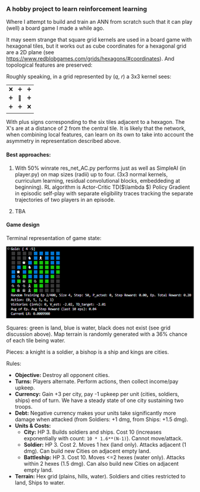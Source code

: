 ### A hobby project to learn reinforcement learning
Where I attempt to build and train an ANN from scratch such that it can play (well) a board game I made a while ago.

It may seem strange that square grid kernels are used in a board game with hexagonal tiles, but it works out as cube coordinates for a hexagonal grid are a 2D plane (see https://www.redblobgames.com/grids/hexagons/#coordinates). And topological features are preserved:

Roughly speaking, in a grid represented by (*q*, *r*) a 3x3 kernel sees:

|   |   |   |
|---|---|---|
| ❌ | ➕ | ➕ |
| ➕ | 🔵 | ➕ |
| ➕ | ➕ | ❌ |
|   |   |   |

With plus signs corresponding to the six tiles adjacent to a hexagon. The X's are at a distance of 2 from the central tile. It is likely that the network, when combining local features, can learn on its own to take into account the asymmetry in representation described above.

#### Best approaches:

1. With 50% winrate res_net_AC.py performs just as well as SimpleAI (in player.py) on map sizes (radii) up to four. (3x3 normal kernels, curriculum learning, residual convolutional blocks, embeddeding at beginning). RL algorithm is Actor-Critic TD($\lambda $) Policy Gradient in episodic self-play with separate eligibility traces tracking the separate trajectories of two players in an episode.

2. TBA

#### Game design
Terminal representation of game state:

![](images/image.png)

Squares: green is land, blue is water, black does not exist (see grid discussion above). Map terrain is randomly generated with a 36% chance of each tile being water.

Pieces: a knight is a soldier, a bishop is a ship and kings are cities.

Rules:

*   **Objective:** Destroy all opponent cities.
*   **Turns:** Players alternate. Perform actions, then collect income/pay upkeep.
*   **Currency:** Gain +3 per city, pay -1 upkeep per unit (cities, soldiers, ships) end of turn. We have a steady state of one city sustaining two troops.
*   **Debt:** Negative currency makes your units take significantly more damage when attacked (from Soldiers: +1 dmg, from Ships: +1.5 dmg).
*   **Units & Costs:**
    *   **City:** HP 3. Builds soldiers and ships. Cost 10 (increases exponentially with count: `10 * 1.6**(N-1)`). Cannot move/attack.
    *   **Soldier:** HP 3. Cost 2. Moves 1 hex (land only). Attacks adjacent (1 dmg). Can build new Cities on adjacent empty land.
    *   **Battleship:** HP 3. Cost 10. Moves <=2 hexes (water only). Attacks within 2 hexes (1.5 dmg). Can also build new Cities on adjacent empty land.
*   **Terrain:** Hex grid (plains, hills, water). Soldiers and cities restricted to land, Ships to water.
